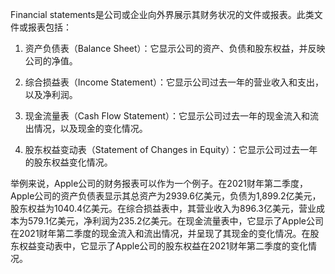 

Financial statements是公司或企业向外界展示其财务状况的文件或报表。此类文件或报表包括：

1. 资产负债表（Balance Sheet）：它显示公司的资产、负债和股东权益，并反映公司的净值。

2. 综合损益表（Income Statement）：它显示公司过去一年的营业收入和支出，以及净利润。

3. 现金流量表（Cash Flow Statement）：它显示公司过去一年的现金流入和流出情况，以及现金的变化情况。

4. 股东权益变动表（Statement of Changes in Equity）：它显示公司过去一年的股东权益变化情况。

举例来说，Apple公司的财务报表可以作为一个例子。在2021财年第二季度，Apple公司的资产负债表显示其总资产为2939.6亿美元，负债为1,899.2亿美元，股东权益为1040.4亿美元。在综合损益表中，其营业收入为896.3亿美元，营业成本为579.1亿美元，净利润为235.2亿美元。在现金流量表中，它显示了Apple公司在2021财年第二季度的现金流入和流出情况，并呈现了其现金的变化情况。在股东权益变动表中，它显示了Apple公司的股东权益在2021财年第二季度的变化情况。